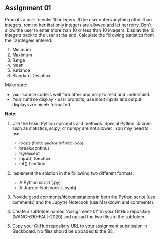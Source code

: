 ## Assignment 01

Prompts a user to enter 10 integers.
If the user enters anything other than integers, remind her that only integers are allowed and let her retry.
Don't allow the user to enter more than 10 or less than 10 integers.
Display the 10 integers back to the user at the end.
Calculate the following statistics from the 10 integers entered:

1. Minimum
2. Maximum
3. Range
4. Mean
5. Variance
6. Standard Deviation

Make sure:
- your source code is well formatted and easy to read and understand.
- Your runtime display - user prompts, use inout inputs and output displays are nicely formatted.

**Note:**
1. Use the basic Python concepts and methods. 
Special Python libraries such as statistics, scipy, or numpy are not allowed. 
You may need to use: 

    - loops (finite and/or infinite loop)
    - break/continue
    - try/except
    - input() function 
    - int() function

2. Implement the solution in the following two different formats:
    - A Python script (.py)
    - A Jupyter Notebook (.ipynb)

3. Provide good comments/documentations in both the Python script (use comments) and the Jupyter Notebook (use Markdown and comments).

4. Create a subfolder named "Assignment-01" in your GitHub repository (WANG-690-FALL-2020) and upload the two files to the subfolder.

5. Copy your GitHub repository URL to your assignment submission in Blackboard. No files should be uploaded to the BB.

